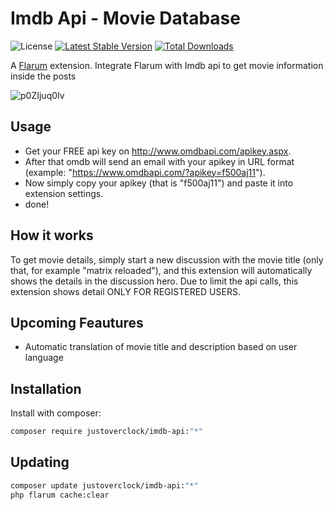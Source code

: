# Imdb Api - Movie Database

![License](https://img.shields.io/badge/license-MIT-blue.svg) [![Latest Stable Version](https://img.shields.io/packagist/v/justoverclock/imdb-api.svg)](https://packagist.org/packages/justoverclock/imdb-api) [![Total Downloads](https://img.shields.io/packagist/dt/justoverclock/imdb-api.svg)](https://packagist.org/packages/justoverclock/imdb-api)

A [Flarum](http://flarum.org) extension. Integrate Flarum with Imdb api to get movie information inside the posts

![p0ZIjuq0Iv](https://user-images.githubusercontent.com/79002016/135063798-fd7a0680-0ef7-4106-ac43-eba46f3141f4.gif)


## Usage

 - Get your FREE api key on http://www.omdbapi.com/apikey.aspx. 
 - After that omdb will send an email with your apikey in URL format (example: "https://www.omdbapi.com/?apikey=f500aj11").
 - Now simply copy your apikey (that is "f500aj11") and paste it into extension settings.
 - done!

## How it works

To get movie details, simply start a new discussion with the movie title (only that, for example "matrix reloaded"), and this extension will automatically shows the details in the discussion hero. Due to limit the api calls, this extension shows detail ONLY FOR REGISTERED USERS.

## Upcoming Feautures
 - Automatic translation of movie title and description based on user language

## Installation

Install with composer:

```sh
composer require justoverclock/imdb-api:"*"
```

## Updating

```sh
composer update justoverclock/imdb-api:"*"
php flarum cache:clear
```


